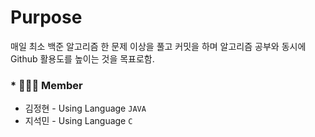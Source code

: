 # Purpose
매일 최소 백준 알고리즘 한 문제 이상을 풀고 커밋을 하며 알고리즘 공부와 동시에 Github 활용도를 높이는 것을 목표로함.

### * 👨‍👨‍👧 Member
* 김정현 - Using Language `JAVA`
* 지석민 - Using Language `C`

